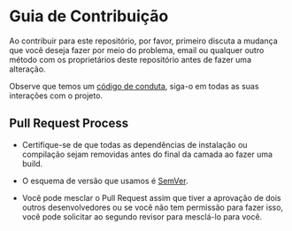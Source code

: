 # Guia de Contribuição

Ao contribuir para este repositório, por favor, primeiro discuta a mudança que você deseja fazer por meio do problema,
email ou qualquer outro método com os proprietários deste repositório antes de fazer uma alteração.

Observe que temos um [código de conduta](), siga-o em todas as suas interações com o projeto.

## Pull Request Process

- Certifique-se de que todas as dependências de instalação ou compilação sejam removidas antes do final da camada ao fazer uma build.

- O esquema de versão que usamos é [SemVer](http://semver.org/).

- Você pode mesclar o Pull Request assim que tiver a aprovação de dois outros desenvolvedores ou se você não tem permissão para fazer isso,
você pode solicitar ao segundo revisor para mesclá-lo para você.
